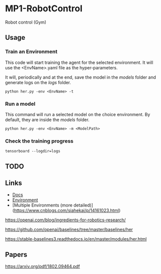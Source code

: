# MP1-RobotControl
Robot control (Gym)

## Usage

### Train an Environment

This code will start training the agent for the selected environment. It will use the \<EnvName\>.yaml file as the hyper-parameters.

It will, periodically and at the end, save the model in the *models* folder and generate logs on the *logs* folder.

```
python her.py -env <EnvName> -t
```

### Run a model

This command will run a selected model on the choice environment. By default, they are inside the *models* folder.

```
python her.py -env <EnvName> -m <ModelPath>
```

### Check the training progress

```
tensorboard --logdir=logs
```

## TODO


## Links

- [Docs](https://gym.openai.com/docs/)
- [Environment](https://gym.openai.com/envs/FetchSlide-v1/)
- [Multiple Environments (more detailed)] (https://www.cnblogs.com/siahekai/p/14161023.html)

https://openai.com/blog/ingredients-for-robotics-research/

https://github.com/openai/baselines/tree/master/baselines/her

https://stable-baselines3.readthedocs.io/en/master/modules/her.html

## Papers

https://arxiv.org/pdf/1802.09464.pdf


